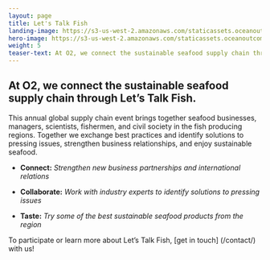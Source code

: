 ```yaml
---
layout: page 
title: Let's Talk Fish
landing-image: https://s3-us-west-2.amazonaws.com/staticassets.oceanoutcomes.org/rollover+images/lets-talk-fish-hover.jpg
hero-image: https://s3-us-west-2.amazonaws.com/staticassets.oceanoutcomes.org/hero+photos/letstalkfishhero.jpg
weight: 5
teaser-text: At O2, we connect the sustainable seafood supply chain through Let’s Talk Fish.
---
```

## At O2, we connect the sustainable seafood supply chain through Let’s Talk Fish. 

This annual global supply chain event brings together seafood businesses, managers, scientists, fishermen, and civil society in the fish producing regions. Together we exchange best practices and identify solutions to pressing issues, strengthen business relationships, and enjoy sustainable seafood.

* **Connect:** *Strengthen new business partnerships and international relations*

* **Collaborate:** *Work with industry experts to identify solutions to pressing issues*

* **Taste:** *Try some of the best sustainable seafood products from the region*

To participate or learn more about Let’s Talk Fish, [get in touch] (/contact/) with us! 
